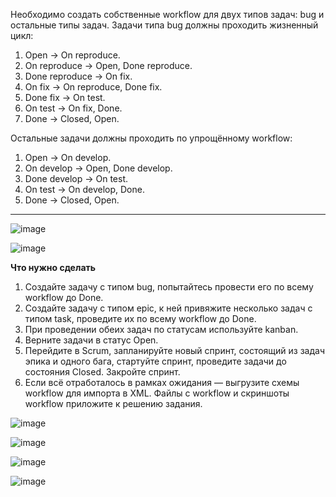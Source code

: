 Необходимо создать собственные workflow для двух типов задач: bug и остальные типы задач. Задачи типа bug должны проходить жизненный цикл:

1. Open -> On reproduce.
2. On reproduce -> Open, Done reproduce.
3. Done reproduce -> On fix.
4. On fix -> On reproduce, Done fix.
5. Done fix -> On test.
6. On test -> On fix, Done.
7. Done -> Closed, Open.

Остальные задачи должны проходить по упрощённому workflow:

1. Open -> On develop.
2. On develop -> Open, Done develop.
3. Done develop -> On test.
4. On test -> On develop, Done.
5. Done -> Closed, Open.

---

![image](https://github.com/user-attachments/assets/fc1cba4f-ad87-48b4-97ed-0885b7c06d5a)

![image](https://github.com/user-attachments/assets/135cc0e2-bf96-4619-b55a-85d1b9c0a3cd)

**Что нужно сделать**

1. Создайте задачу с типом bug, попытайтесь провести его по всему workflow до Done. 
1. Создайте задачу с типом epic, к ней привяжите несколько задач с типом task, проведите их по всему workflow до Done. 
1. При проведении обеих задач по статусам используйте kanban. 
1. Верните задачи в статус Open.
1. Перейдите в Scrum, запланируйте новый спринт, состоящий из задач эпика и одного бага, стартуйте спринт, проведите задачи до состояния Closed. Закройте спринт.
2. Если всё отработалось в рамках ожидания — выгрузите схемы workflow для импорта в XML. Файлы с workflow и скриншоты workflow приложите к решению задания.


![image](https://github.com/user-attachments/assets/62e1a5fe-4d21-43db-b125-339df6ce3ddb)

![image](https://github.com/user-attachments/assets/a1aee51b-1859-4650-bec0-519d8a6eaa0c)

![image](https://github.com/user-attachments/assets/5d6c8c2b-c102-4891-bac1-48ced016583d)

![image](https://github.com/user-attachments/assets/730606c1-32af-4157-a0a8-1d9df99e90d7)


